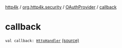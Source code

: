 [http4k](../../index.md) / [org.http4k.security](../index.md) / [OAuthProvider](index.md) / [callback](./callback.md)

# callback

`val callback: `[`HttpHandler`](../../org.http4k.core/-http-handler.md) [(source)](https://github.com/http4k/http4k/blob/master/http4k-security-oauth/src/main/kotlin/org/http4k/security/OAuthProvider.kt#L35)